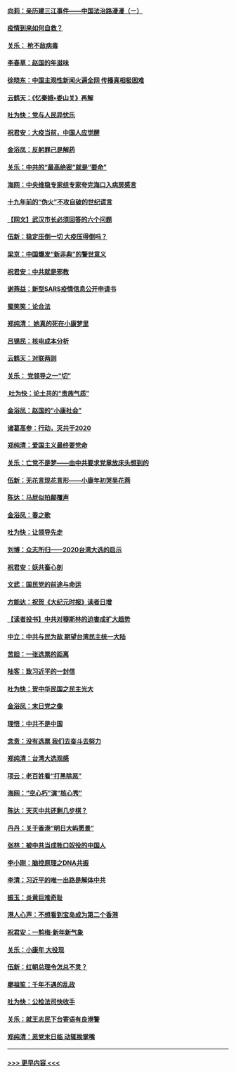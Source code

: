 #### [向莉：亲历建三江事件——中国法治路漫漫（ㄧ）](../pages/nsc993/n11827190.md?t=01282355) 
#### [疫情到来如何自救？](../pages/nsc993/n11827632.md?t=01282355) 
#### [关乐： 枪不敌病毒](../pages/nsc993/n11826746.md?t=01282355) 
#### [李春草：赵国的年滋味](../pages/nsc993/n11826321.md?t=01282355) 
#### [徐晓东：中国主观性新闻火遍全网 传播真相极困难](../pages/nsc993/n11826508.md?t=01282355) 
#### [云鹤天：《忆秦娥▪娄山关》再解](../pages/nsc993/n11824682.md?t=01282355) 
#### [吐为快：党与人民异忧乐](../pages/nsc993/n11824660.md?t=01282355) 
#### [祝君安：大疫当前，中国人应觉醒](../pages/nsc993/n11821946.md?t=01282355) 
#### [金浴凤：反躬罪己是解药](../pages/nsc993/n11820280.md?t=01282355) 
#### [关乐：中共的“最高绝密”就是“要命”](../pages/nsc993/n11816946.md?t=01282355) 
#### [海网：中央维稳专家组专家夸完海口入病房感言](../pages/nsc993/n11815138.md?t=01282355) 
#### [十九年前的“伪火”不攻自破的世纪谎言](../pages/nsc993/n11813238.md?t=01282355) 
#### [【网文】武汉市长必须回答的六个问题](../pages/nsc993/n11813848.md?t=01282355) 
#### [伍新：稳定压倒一切 大疫压得倒吗？](../pages/nsc993/n11812634.md?t=01282355) 
#### [梁京：中国爆发“新非典”的警世意义](../pages/nsc993/n11812554.md?t=01282355) 
#### [祝君安：中共就是邪教](../pages/nsc993/n11812431.md?t=01282355) 
#### [谢燕益：新型SARS疫情信息公开申请书](../pages/nsc993/n11808840.md?t=01282355) 
#### [蜀笑笑：论合法](../pages/nsc993/n11808064.md?t=01282355) 
#### [郑纯清： 她真的死在小康梦里](../pages/nsc993/n11806623.md?t=01282355) 
#### [吕锡民：核电成本分析](../pages/nsc993/n11806284.md?t=01282355) 
#### [云鹤天：对联两则](../pages/nsc993/n11805957.md?t=01282355) 
#### [关乐： 党领导之一“切”](../pages/nsc993/n11804505.md?t=01282355) 
#### [ 吐为快：论土共的“贵族气质”](../pages/nsc993/n11804490.md?t=01282355) 
#### [金浴凤：赵国的“小康社会”](../pages/nsc993/n11804452.md?t=01282355) 
#### [诸葛高参：行动，灭共于2020](../pages/nsc993/n11804120.md?t=01282355) 
#### [郑纯清：爱国主义最终要党命](../pages/nsc993/n11802197.md?t=01282355) 
#### [关乐：亡党不是梦——由中共要求党章放床头想到的](../pages/nsc993/n11802156.md?t=01282355) 
#### [伍新：无花言现花言形——小康年初哭吴花燕](../pages/nsc993/n11800044.md?t=01282355) 
#### [陈达：马屁似拍颠覆声](../pages/nsc993/n11800010.md?t=01282355) 
#### [金浴凤：春之歌](../pages/nsc993/n11797687.md?t=01282355) 
#### [吐为快：让领导先走](../pages/nsc993/n11797512.md?t=01282355) 
#### [刘博：众志所归——2020台湾大选的启示](../pages/nsc993/n11796878.md?t=01282355) 
#### [祝君安：妖共畜心剖](../pages/nsc993/n11794273.md?t=01282355) 
#### [文武：国民党的前途与命运](../pages/nsc993/n11794198.md?t=01282355) 
#### [方能达：祝贺《大纪元时报》读者日增](../pages/nsc993/n11793807.md?t=01282355) 
#### [【读者投书】中共对穆斯林的迫害成扩大趋势](../pages/nsc993/n11791371.md?t=01282355) 
#### [中立：中共与民为敌 期望台湾民主统一大陆](../pages/nsc993/n11790392.md?t=01282355) 
#### [苦胆：一张选票的距离](../pages/nsc993/n11788914.md?t=01282355) 
#### [陆客：致习近平的一封信](../pages/nsc993/n11788867.md?t=01282355) 
#### [吐为快：贺中华民国之民主光大](../pages/nsc993/n11788618.md?t=01282355) 
#### [金浴凤：末日党之像](../pages/nsc993/n11787475.md?t=01282355) 
#### [理悟：中共不是中国](../pages/nsc993/n11787463.md?t=01282355) 
#### [念贲：没有选票  我们去奋斗去努力](../pages/nsc993/n11787398.md?t=01282355) 
#### [郑纯清：台湾大选观感](../pages/nsc993/n11786210.md?t=01282355) 
#### [项云：老百姓看“打黑除恶”](../pages/nsc993/n11785398.md?t=01282355) 
#### [海网：“空心朽”演“核心秀”](../pages/nsc993/n11783874.md?t=01282355) 
#### [陈达：天灭中共还剩几步棋？](../pages/nsc993/n11783719.md?t=01282355) 
#### [丹丹：关于香港“明日大屿愿景”](../pages/nsc993/n11783273.md?t=01282355) 
#### [张林：被中共当成牲口奴役的中国人](../pages/nsc993/n11782397.md?t=01282355) 
#### [李小刚：脑控原理之DNA共振](../pages/nsc993/n11780962.md?t=01282355) 
#### [李清：习近平的唯一出路是解体中共](../pages/nsc993/n11780866.md?t=01282355) 
#### [振玉：炎黄巨难奇耻](../pages/nsc993/n11779632.md?t=01282355) 
#### [港人心声：不想看到宝岛成为第二个香港](../pages/nsc993/n11778817.md?t=01282355) 
#### [祝君安：一剪梅‧新年新气象](../pages/nsc993/n11776340.md?t=01282355) 
#### [关乐：小康年 大役现](../pages/nsc993/n11774213.md?t=01282355) 
#### [伍新：红朝总理令怎总不灵？](../pages/nsc993/n11770813.md?t=01282355) 
#### [廖祖笙：千年不遇的乱政](../pages/nsc993/n11770373.md?t=01282355) 
#### [吐为快：公检法司快收手](../pages/nsc993/n11770359.md?t=01282355) 
#### [关乐：就王志民下台寄语有良港警](../pages/nsc993/n11769903.md?t=01282355) 
#### [郑纯清：恶党末日临 动辄挨掌嘴](../pages/nsc993/n11769356.md?t=01282355) 

----
#### [ >>> 更早内容 <<< ](../indexes/nsc993-earlier.md)
